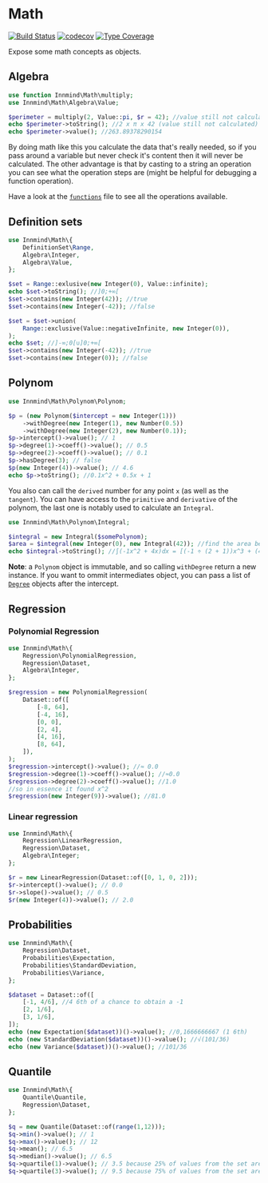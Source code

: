 # Math

[![Build Status](https://github.com/innmind/math/workflows/CI/badge.svg?branch=master)](https://github.com/innmind/math/actions?query=workflow%3ACI)
[![codecov](https://codecov.io/gh/innmind/math/branch/develop/graph/badge.svg)](https://codecov.io/gh/innmind/math)
[![Type Coverage](https://shepherd.dev/github/innmind/math/coverage.svg)](https://shepherd.dev/github/innmind/math)

Expose some math concepts as objects.

## Algebra

```php
use function Innmind\Math\multiply;
use Innmind\Math\Algebra\Value;

$perimeter = multiply(2, Value::pi, $r = 42); //value still not calculated
echo $perimeter->toString(); //2 x π x 42 (value still not calculated)
echo $perimeter->value(); //263.89378290154
```

By doing math like this you calculate the data that's really needed, so if you pass around a variable but never check it's content then it will never be calculated. The other advantage is that by casting to a string an operation you can see what the operation steps are (might be helpful for debugging a function operation).

Have a look at the [`functions`](src/functions.php) file to see all the operations available.

## Definition sets

```php
use Innmind\Math\{
    DefinitionSet\Range,
    Algebra\Integer,
    Algebra\Value,
};

$set = Range::exlusive(new Integer(0), Value::infinite);
echo $set->toString(); //]0;+∞[
$set->contains(new Integer(42)); //true
$set->contains(new Integer(-42)); //false

$set = $set->union(
    Range::exclusive(Value::negativeInfinite, new Integer(0)),
);
echo $set; //]-∞;0[∪]0;+∞[
$set->contains(new Integer(-42)); //true
$set->contains(new Integer(0)); //false
```

## Polynom

```php
use Innmind\Math\Polynom\Polynom;

$p = (new Polynom($intercept = new Integer(1)))
    ->withDegree(new Integer(1), new Number(0.5))
    ->withDegree(new Integer(2), new Number(0.1));
$p->intercept()->value(); // 1
$p->degree(1)->coeff()->value(); // 0.5
$p->degree(2)->coeff()->value(); // 0.1
$p->hasDegree(3); // false
$p(new Integer(4))->value(); // 4.6
echo $p->toString(); //0.1x^2 + 0.5x + 1
```

You also can call the `derived` number for any point `x` (as well as the `tangent`). You can have access to the `primitive` and `derivative` of the polynom, the last one is notably used to calculate an `Integral`.

```php
use Innmind\Math\Polynom\Integral;

$integral = new Integral($somePolynom);
$area = $integral(new Integer(0), new Integral(42)); //find the area beneath the curve between point 0 and 42
echo $integral->toString(); //∫(-1x^2 + 4x)dx = [(-1 ÷ (2 + 1))x^3 + (4 ÷ (1 + 1))x^2] (if the polynom is -1x^2 + 4x)
```

**Note**: a `Polynom` object is immutable, and so calling `withDegree` return a new instance. If you want to ommit intermediates object, you can pass a list of [`Degree`](src/Polynom/Degree.php) objects after the intercept.

## Regression

### Polynomial Regression

```php
use Innmind\Math\{
    Regression\PolynomialRegression,
    Regression\Dataset,
    Algebra\Integer,
};

$regression = new PolynomialRegression(
    Dataset::of([
        [-8, 64],
        [-4, 16],
        [0, 0],
        [2, 4],
        [4, 16],
        [8, 64],
    ]),
);
$regression->intercept()->value(); //≈ 0.0
$regression->degree(1)->coeff()->value(); //≈0.0
$regression->degree(2)->coeff()->value(); //1.0
//so in essence it found x^2
$regression(new Integer(9))->value(); //81.0
```

### Linear regression

```php
use Innmind\Math\{
    Regression\LinearRegression,
    Regression\Dataset,
    Algebra\Integer;
};

$r = new LinearRegression(Dataset::of([0, 1, 0, 2]));
$r->intercept()->value(); // 0.0
$r->slope()->value(); // 0.5
$r(new Integer(4))->value(); // 2.0
```

## Probabilities

```php
use Innmind\Math\{
    Regression\Dataset,
    Probabilities\Expectation,
    Probabilities\StandardDeviation,
    Probabilities\Variance,
};

$dataset = Dataset::of([
    [-1, 4/6], //4 6th of a chance to obtain a -1
    [2, 1/6],
    [3, 1/6],
]);
echo (new Expectation($dataset))()->value(); //0,1666666667 (1 6th)
echo (new StandardDeviation($dataset))()->value(); //√(101/36)
echo (new Variance($dataset))()->value(); //101/36
```

## Quantile

```php
use Innmind\Math\{
    Quantile\Quantile,
    Regression\Dataset,
};

$q = new Quantile(Dataset::of(range(1,12)));
$q->min()->value(); // 1
$q->max()->value(); // 12
$q->mean(); // 6.5
$q->median()->value(); // 6.5
$q->quartile(1)->value(); // 3.5 because 25% of values from the set are lower than 3.5
$q->quartile(3)->value(); // 9.5 because 75% of values from the set are lower than 9.5
```
